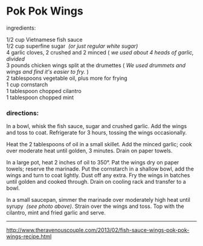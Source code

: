 # Pok Pok Wings

[](http://www.theravenouscouple.com/2013/02/fish-sauce-wings-pok-pok-wings-recipe.html)

  


ingredients:  


1/2 cup Vietnamese fish sauce  
1/2 cup superfine sugar  _(or just regular white sugar)_  
4 garlic cloves, 2 crushed and 2 minced ( _we used about 4 heads of garlic, divided_  
3 pounds chicken wings split at the drumettes ( _We used drummets and wings and find it's easier to fry._ )  
2 tablespoons vegetable oil, plus more for frying  
1 cup cornstarch  
1 tablespoon chopped cilantro  
1 tablespoon chopped mint

### directions:

In a bowl, whisk the fish sauce, sugar and crushed garlic. Add the wings and toss to coat. Refrigerate for 3 hours, tossing the wings occasionally.

Heat the 2 tablespoons of oil in a small skillet. Add the minced garlic; cook over moderate heat until golden, 3 minutes. Drain on paper towels.

In a large pot, heat 2 inches of oil to 350°. Pat the wings dry on paper towels; reserve the marinade. Put the cornstarch in a shallow bowl, add the wings and turn to coat lightly. Dust off any extra. Fry the wings in batches until golden and cooked through. Drain on cooling rack and transfer to a bowl.

In a small saucepan, simmer the marinade over moderately high heat until syrupy  _(see photo above)_. Strain over the wings and toss. Top with the cilantro, mint and fried garlic and serve.

* * *

<http://www.theravenouscouple.com/2013/02/fish-sauce-wings-pok-pok-wings-recipe.html>

